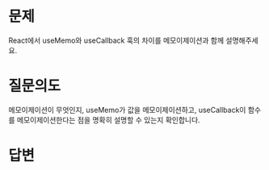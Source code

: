 # 문제
React에서 useMemo와 useCallback 훅의 차이를 메모이제이션과 함께 설명해주세요.

# 질문의도
메모이제이션이 무엇인지, useMemo가 값을 메모이제이션하고, useCallback이 함수를 메모이제이션한다는 점을 명확히 설명할 수 있는지 확인합니다.

# 답변